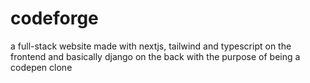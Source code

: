 # codeforge
a full-stack website made with nextjs, tailwind and typescript on the frontend and basically django on the back with the purpose of being a codepen clone
